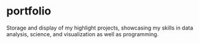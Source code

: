# portfolio
Storage and display of my highlight projects, showcasing my skills in data analysis, science, and visualization as well as programming.
